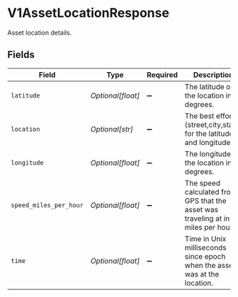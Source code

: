 # V1AssetLocationResponse

Asset location details.


## Fields

| Field                                                                            | Type                                                                             | Required                                                                         | Description                                                                      | Example                                                                          |
| -------------------------------------------------------------------------------- | -------------------------------------------------------------------------------- | -------------------------------------------------------------------------------- | -------------------------------------------------------------------------------- | -------------------------------------------------------------------------------- |
| `latitude`                                                                       | *Optional[float]*                                                                | :heavy_minus_sign:                                                               | The latitude of the location in degrees.                                         | 37                                                                               |
| `location`                                                                       | *Optional[str]*                                                                  | :heavy_minus_sign:                                                               | The best effort (street,city,state) for the latitude and longitude.              | 525 York, San Francisco, CA                                                      |
| `longitude`                                                                      | *Optional[float]*                                                                | :heavy_minus_sign:                                                               | The longitude of the location in degrees.                                        | -122.7                                                                           |
| `speed_miles_per_hour`                                                           | *Optional[float]*                                                                | :heavy_minus_sign:                                                               | The speed calculated from GPS that the asset was traveling at in miles per hour. | 35                                                                               |
| `time`                                                                           | *Optional[float]*                                                                | :heavy_minus_sign:                                                               | Time in Unix milliseconds since epoch when the asset was at the location.        | 12314151                                                                         |